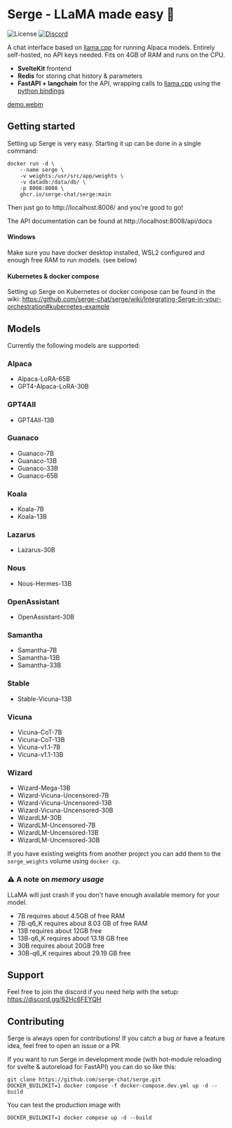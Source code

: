 # Serge - LLaMA made easy 🦙

![License](https://img.shields.io/github/license/serge-chat/serge)
[![Discord](https://img.shields.io/discord/1088427963801948201?label=Discord)](https://discord.gg/62Hc6FEYQH)

A chat interface based on [llama.cpp](https://github.com/ggerganov/llama.cpp) for running Alpaca models. Entirely self-hosted, no API keys needed. Fits on 4GB of RAM and runs on the CPU.

- **SvelteKit** frontend
- **Redis** for storing chat history & parameters
- **FastAPI + langchain** for the API, wrapping calls to [llama.cpp](https://github.com/ggerganov/llama.cpp) using the [python bindings](https://github.com/abetlen/llama-cpp-python)

[demo.webm](https://user-images.githubusercontent.com/25119303/226897188-914a6662-8c26-472c-96bd-f51fc020abf6.webm)

## Getting started

Setting up Serge is very easy. Starting it up can be done in a single command:

```
docker run -d \
    --name serge \
    -v weights:/usr/src/app/weights \
    -v datadb:/data/db/ \
    -p 8008:8008 \
    ghcr.io/serge-chat/serge:main
```

Then just go to http://localhost:8008/ and you're good to go!

The API documentation can be found at http://localhost:8008/api/docs

#### Windows

Make sure you have docker desktop installed, WSL2 configured and enough free RAM to run models. (see below)

#### Kubernetes & docker compose

Setting up Serge on Kubernetes or docker compose can be found in the wiki: https://github.com/serge-chat/serge/wiki/Integrating-Serge-in-your-orchestration#kubernetes-example

## Models

Currently the following models are supported:

### Alpaca
- Alpaca-LoRA-65B
- GPT4-Alpaca-LoRA-30B

### GPT4All
- GPT4All-13B

### Guanaco
- Guanaco-7B
- Guanaco-13B
- Guanaco-33B
- Guanaco-65B

### Koala
- Koala-7B
- Koala-13B

### Lazarus
- Lazarus-30B

### Nous
- Nous-Hermes-13B

### OpenAssistant
- OpenAssistant-30B

### Samantha
- Samantha-7B
- Samantha-13B
- Samantha-33B

### Stable
- Stable-Vicuna-13B

### Vicuna
- Vicuna-CoT-7B
- Vicuna-CoT-13B
- Vicuna-v1.1-7B
- Vicuna-v1.1-13B

### Wizard
- Wizard-Mega-13B
- Wizard-Vicuna-Uncensored-7B
- Wizard-Vicuna-Uncensored-13B
- Wizard-Vicuna-Uncensored-30B
- WizardLM-30B
- WizardLM-Uncensored-7B
- WizardLM-Uncensored-13B
- WizardLM-Uncensored-30B

If you have existing weights from another project you can add them to the `serge_weights` volume using `docker cp`.

### :warning: A note on _memory usage_

LLaMA will just crash if you don't have enough available memory for your model.

- 7B requires about 4.5GB of free RAM
- 7B-q6_K requires about 8.03 GB of free RAM
- 13B requires about 12GB free
- 13B-q6_K requires about 13.18 GB free
- 30B requires about 20GB free
- 30B-q6_K requires about 29.19 GB free

## Support

Feel free to join the discord if you need help with the setup: https://discord.gg/62Hc6FEYQH

## Contributing

Serge is always open for contributions! If you catch a bug or have a feature idea, feel free to open an issue or a PR.

If you want to run Serge in development mode (with hot-module reloading for svelte & autoreload for FastAPI) you can do so like this:

```
git clone https://github.com/serge-chat/serge.git
DOCKER_BUILDKIT=1 docker compose -f docker-compose.dev.yml up -d --build
```

You can test the production image with

```
DOCKER_BUILDKIT=1 docker compose up -d --build
```
